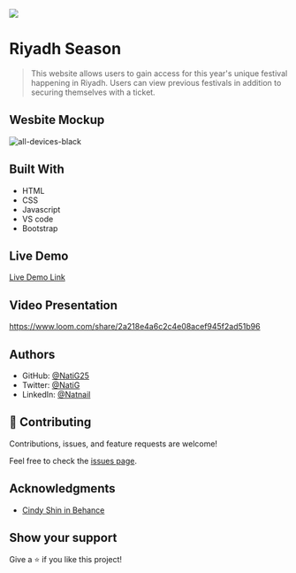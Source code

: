 ![](https://img.shields.io/badge/Microverse-blueviolet)

# Riyadh Season

> This website allows users to gain access for this year's unique festival happening in Riyadh. Users can view previous festivals in addition to securing themselves with a ticket. 

## Wesbite Mockup
![all-devices-black](https://user-images.githubusercontent.com/86069740/188518289-2074ae5a-fae2-4bd8-b503-5a76a40b8ce9.png)

## Built With

- HTML
- CSS
- Javascript
- VS code
- Bootstrap

## Live Demo

[Live Demo Link](https://natig25.github.io/Riyadh-season/)

## Video Presentation

https://www.loom.com/share/2a218e4a6c2c4e08acef945f2ad51b96

## Authors

- GitHub: [@NatiG25](https://github.com/NatiG25)
- Twitter: [@NatiG](https://twitter.com/NatiG87702270)
- LinkedIn: [@Natnail](https://linkedin.com/in/temesgen-g-gorgis-0910a6229 )

## 🤝 Contributing

Contributions, issues, and feature requests are welcome!

Feel free to check the [issues page](../../issues/).

## Acknowledgments

- [Cindy Shin in Behance](https://www.behance.net/gallery/29845175/CC-Global-Summit-2015)

## Show your support

Give a ⭐️ if you like this project!
